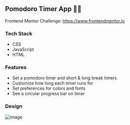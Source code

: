 ## Pomodoro Timer App 🍅⏰

Frontend Mentor Challenge: https://www.frontendmentor.io 


### Tech Stack
- CSS
- JavaScript 
- HTML


### Features 

- Set a pomodoro timer and short & long break timers 
- Customize how long each timer runs for
- Set preferences for colors and fonts
- See a circular progress bar on timer


### Design  

![image](https://user-images.githubusercontent.com/76473196/120900322-3963ad00-c602-11eb-80b6-48461c09fcb5.png)

